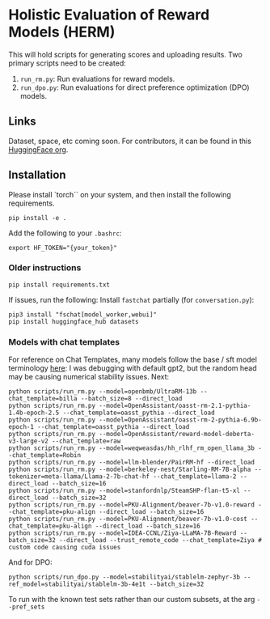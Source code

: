 # Holistic Evaluation of Reward Models (HERM)

This will hold scripts for generating scores and uploading results.
Two primary scripts need to be created:
1. `run_rm.py`: Run evaluations for reward models.
2. `run_dpo.py`: Run evaluations for direct preference optimization (DPO) models.

## Links
Dataset, space, etc coming soon.
For contributors, it can be found in this [HuggingFace org](https://huggingface.co/ai2-adapt-dev).

## Installation
Please install `torch`` on your system, and then install the following requirements.
```
pip install -e .
```
Add the following to your `.bashrc`:
```
export HF_TOKEN="{your_token}"
```

### Older instructions
```
pip install requirements.txt
```

If issues, run the following:
Install `fastchat` partially (for `conversation.py`):
```
pip3 install "fschat[model_worker,webui]"
pip install huggingface_hub datasets
```


### Models with chat templates
For reference on Chat Templates, many models follow the base / sft model terminology [here](https://github.com/lm-sys/FastChat/blob/main/fastchat/conversation.py):
I was debugging with default gpt2, but the random head may be causing numerical stability issues.
Next:
```
python scripts/run_rm.py --model=openbmb/UltraRM-13b --chat_template=billa --batch_size=8 --direct_load
python scripts/run_rm.py --model=OpenAssistant/oasst-rm-2.1-pythia-1.4b-epoch-2.5 --chat_template=oasst_pythia --direct_load
python scripts/run_rm.py --model=OpenAssistant/oasst-rm-2-pythia-6.9b-epoch-1 --chat_template=oasst_pythia --direct_load
python scripts/run_rm.py --model=OpenAssistant/reward-model-deberta-v3-large-v2 --chat_template=raw
python scripts/run_rm.py --model=weqweasdas/hh_rlhf_rm_open_llama_3b --chat_template=Robin
python scripts/run_rm.py --model=llm-blender/PairRM-hf --direct_load
python scripts/run_rm.py --model=berkeley-nest/Starling-RM-7B-alpha --tokenizer=meta-llama/Llama-2-7b-chat-hf --chat_template=llama-2 --direct_load --batch_size=16
python scripts/run_rm.py --model=stanfordnlp/SteamSHP-flan-t5-xl --direct_load --batch_size=32
python scripts/run_rm.py --model=PKU-Alignment/beaver-7b-v1.0-reward --chat_template=pku-align --direct_load --batch_size=16
python scripts/run_rm.py --model=PKU-Alignment/beaver-7b-v1.0-cost --chat_template=pku-align --direct_load --batch_size=16
python scripts/run_rm.py --model=IDEA-CCNL/Ziya-LLaMA-7B-Reward --batch_size=32 --direct_load --trust_remote_code --chat_template=Ziya # custom code causing cuda issues
```

And for DPO:
```
python scripts/run_dpo.py --model=stabilityai/stablelm-zephyr-3b --ref_model=stabilityai/stablelm-3b-4e1t --batch_size=32
```

To run with the known test sets rather than our custom subsets, at the arg `--pref_sets`